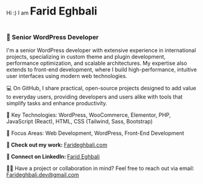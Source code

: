<p style="display: inline-block">Hi :) I am</p>
<h1 style="display: inline-block">Farid Eghbali</h1>
<p>
<h3><b>🚀 Senior WordPress Developer</b></h3>
<p>
  I'm a senior WordPress developer with extensive experience in international projects, specializing in custom theme and
  plugin development, performance optimization, and scalable architectures. My expertise also extends to front-end
  development, where I build high-performance, intuitive user interfaces using modern web technologies.
</p>
<p>
  💻 On GitHub, I share practical, open-source projects designed to add value to everyday users, providing developers and
  users alike with tools that simplify tasks and enhance productivity.
</p>
<p> 🔹 Key Technologies: WordPress, WooCommerce, Elementor, PHP, JavaScript (React), HTML, CSS (Tailwind, Sass, Bootstrap) </p>
<p> 🔹 Focus Areas: Web Development, WordPress, Front-End Development </p>
<p><b> 📂 Check out my work: </b> <a href="https://farideghbali.com/"> Farideghbali.com </a></p>
<p><b> 🔗 Connect on LinkedIn: </b> <a href="https://www.linkedin.com/in/farideghbali/"> Farid Eghbali </a></p>
<p> 
👨‍💻 Have a project or collaboration in mind? Feel free to reach out via email:
<a href="mailto:farideghbali.dev@gmail.com"> Farideghbali.dev@gmail.com </a>
</p>